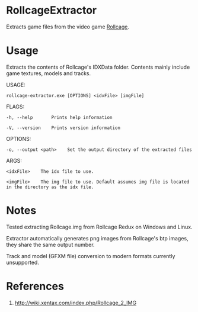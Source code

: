 # RollcageExtractor
Extracts game files from the video game [Rollcage](https://en.wikipedia.org/wiki/Rollcage_(video_game)).

# Usage

Extracts the contents of Rollcage's IDXData folder. Contents mainly include game textures, models and tracks.

USAGE:

    rollcage-extractor.exe [OPTIONS] <idxFile> [imgFile]

FLAGS:

    -h, --help       Prints help information
    
    -V, --version    Prints version information

OPTIONS:

    -o, --output <path>    Set the output directory of the extracted files

ARGS:

    <idxFile>    The idx file to use.
    
    <imgFile>    The img file to use. Default assumes img file is located in the directory as the idx file.

# Notes
      
Tested extracting Rollcage.img from Rollcage Redux on Windows and Linux.

Extractor automatically generates png images from Rollcage's btp images, they share the same output number.

Track and model (GFXM file) conversion to modern formats currently unsupported.
      
# References
1. http://wiki.xentax.com/index.php/Rollcage_2_IMG
